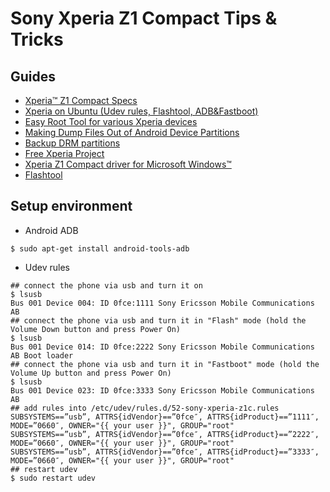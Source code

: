 # Sony Xperia Z1 Compact Tips & Tricks

## Guides

* [Xperia™ Z1 Compact Specs](http://developer.sonymobile.com/products/phones/specification/xperiaz1compact/)
* [Xperia on Ubuntu (Udev rules, Flashtool, ADB&Fastboot)](http://forum.xda-developers.com/showthread.php?t=1612273)
* [Easy Root Tool for various Xperia devices](http://forum.xda-developers.com/showthread.php?t=2784900)
* [Making Dump Files Out of Android Device Partitions](http://forum.xda-developers.com/showthread.php?t=2450045)
* [Backup DRM partitions](http://forum.xda-developers.com/showthread.php?t=2292598)
* [Free Xperia Project](https://sites.google.com/site/projectfreexperia/)
* [Xperia Z1 Compact driver for Microsoft Windows™](http://developer.sonymobile.com/downloads/drivers/xperia-z1-compact-driver/)
* [Flashtool](http://www.flashtool.net/index.php)

## Setup environment

* Android ADB

```
$ sudo apt-get install android-tools-adb
```

* Udev rules

```
## connect the phone via usb and turn it on
$ lsusb
Bus 001 Device 004: ID 0fce:1111 Sony Ericsson Mobile Communications AB
## connect the phone via usb and turn it in "Flash" mode (hold the Volume Down button and press Power On)
$ lsusb
Bus 001 Device 014: ID 0fce:2222 Sony Ericsson Mobile Communications AB Boot loader
## connect the phone via usb and turn it in "Fastboot" mode (hold the Volume Up button and press Power On)
$ lsusb
Bus 001 Device 023: ID 0fce:3333 Sony Ericsson Mobile Communications AB
## add rules into /etc/udev/rules.d/52-sony-xperia-z1c.rules
SUBSYSTEMS==”usb”, ATTRS{idVendor}==”0fce″, ATTRS{idProduct}==”1111″, MODE=”0660″, OWNER="{{ your user }}", GROUP="root"
SUBSYSTEMS==”usb”, ATTRS{idVendor}==”0fce″, ATTRS{idProduct}==”2222″, MODE=”0660″, OWNER="{{ your user }}", GROUP="root"
SUBSYSTEMS==”usb”, ATTRS{idVendor}==”0fce″, ATTRS{idProduct}==”3333″, MODE=”0660″, OWNER="{{ your user }}", GROUP="root"
## restart udev
$ sudo restart udev
```
